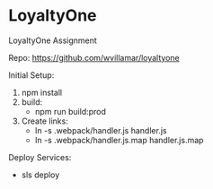 # LoyaltyOne
LoyaltyOne Assignment

Repo: https://github.com/wvillamar/loyaltyone

Initial Setup:
1. npm install
2. build:
    - npm run build:prod
3. Create links:
    - ln -s .webpack/handler.js handler.js
    - ln -s .webpack/handler.js.map handler.js.map

Deploy Services:
- sls deploy




